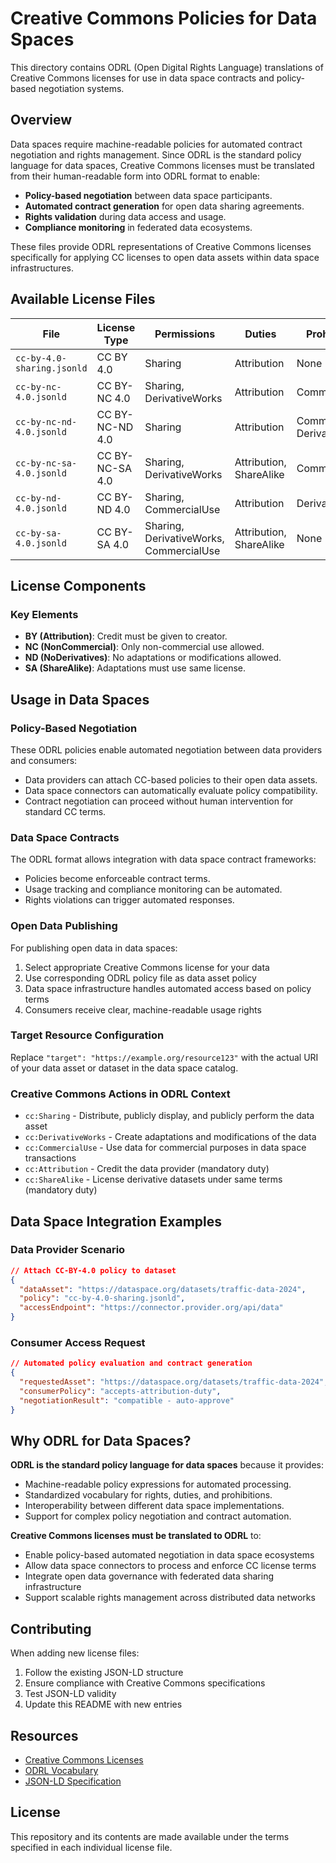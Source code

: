 # Creative Commons Policies for Data Spaces

This directory contains ODRL (Open Digital Rights Language) translations of Creative Commons licenses for use in data space contracts and policy-based negotiation systems.

## Overview

Data spaces require machine-readable policies for automated contract negotiation and rights management. Since ODRL is the standard policy language for data spaces, Creative Commons licenses must be translated from their human-readable form into ODRL format to enable:

- **Policy-based negotiation** between data space participants.
- **Automated contract generation** for open data sharing agreements.
- **Rights validation** during data access and usage.
- **Compliance monitoring** in federated data ecosystems.

These files provide ODRL representations of Creative Commons licenses specifically for applying CC licenses to open data assets within data space infrastructures.

## Available License Files

| File | License Type | Permissions | Duties | Prohibitions |
|------|-------------|-------------|---------|-------------|
| `cc-by-4.0-sharing.jsonld` | CC BY 4.0 | Sharing | Attribution | None |
| `cc-by-nc-4.0.jsonld` | CC BY-NC 4.0 | Sharing, DerivativeWorks | Attribution | CommercialUse |
| `cc-by-nc-nd-4.0.jsonld` | CC BY-NC-ND 4.0 | Sharing | Attribution | CommercialUse, DerivativeWorks |
| `cc-by-nc-sa-4.0.jsonld` | CC BY-NC-SA 4.0 | Sharing, DerivativeWorks | Attribution, ShareAlike | CommercialUse |
| `cc-by-nd-4.0.jsonld` | CC BY-ND 4.0 | Sharing, CommercialUse | Attribution | DerivativeWorks |
| `cc-by-sa-4.0.jsonld` | CC BY-SA 4.0 | Sharing, DerivativeWorks, CommercialUse | Attribution, ShareAlike | None |

## License Components

### Key Elements
- **BY (Attribution)**: Credit must be given to creator.
- **NC (NonCommercial)**: Only non-commercial use allowed.
- **ND (NoDerivatives)**: No adaptations or modifications allowed.
- **SA (ShareAlike)**: Adaptations must use same license.

## Usage in Data Spaces

### Policy-Based Negotiation
These ODRL policies enable automated negotiation between data providers and consumers:
- Data providers can attach CC-based policies to their open data assets.
- Data space connectors can automatically evaluate policy compatibility.
- Contract negotiation can proceed without human intervention for standard CC terms.

### Data Space Contracts
The ODRL format allows integration with data space contract frameworks:
- Policies become enforceable contract terms.
- Usage tracking and compliance monitoring can be automated.
- Rights violations can trigger automated responses.

### Open Data Publishing
For publishing open data in data spaces:
1. Select appropriate Creative Commons license for your data
2. Use corresponding ODRL policy file as data asset policy
3. Data space infrastructure handles automated access based on policy terms
4. Consumers receive clear, machine-readable usage rights

### Target Resource Configuration
Replace `"target": "https://example.org/resource123"` with the actual URI of your data asset or dataset in the data space catalog.

### Creative Commons Actions in ODRL Context

- `cc:Sharing` - Distribute, publicly display, and publicly perform the data asset
- `cc:DerivativeWorks` - Create adaptations and modifications of the data
- `cc:CommercialUse` - Use data for commercial purposes in data space transactions
- `cc:Attribution` - Credit the data provider (mandatory duty)
- `cc:ShareAlike` - License derivative datasets under same terms (mandatory duty)

## Data Space Integration Examples

### Data Provider Scenario
```json
// Attach CC-BY-4.0 policy to dataset
{
  "dataAsset": "https://dataspace.org/datasets/traffic-data-2024",
  "policy": "cc-by-4.0-sharing.jsonld",
  "accessEndpoint": "https://connector.provider.org/api/data"
}
```

### Consumer Access Request
```json
// Automated policy evaluation and contract generation
{
  "requestedAsset": "https://dataspace.org/datasets/traffic-data-2024", 
  "consumerPolicy": "accepts-attribution-duty",
  "negotiationResult": "compatible - auto-approve"
}
```

## Why ODRL for Data Spaces?

**ODRL is the standard policy language for data spaces** because it provides:
- Machine-readable policy expressions for automated processing.
- Standardized vocabulary for rights, duties, and prohibitions.
- Interoperability between different data space implementations.
- Support for complex policy negotiation and contract automation.

**Creative Commons licenses must be translated to ODRL** to:
- Enable policy-based automated negotiation in data space ecosystems
- Allow data space connectors to process and enforce CC license terms
- Integrate open data governance with federated data sharing infrastructure
- Support scalable rights management across distributed data networks

## Contributing

When adding new license files:
1. Follow the existing JSON-LD structure
2. Ensure compliance with Creative Commons specifications
3. Test JSON-LD validity
4. Update this README with new entries

## Resources

- [Creative Commons Licenses](https://creativecommons.org/licenses/)
- [ODRL Vocabulary](https://www.w3.org/TR/odrl-vocab/)
- [JSON-LD Specification](https://json-ld.org/)

## License

This repository and its contents are made available under the terms specified in each individual license file.
